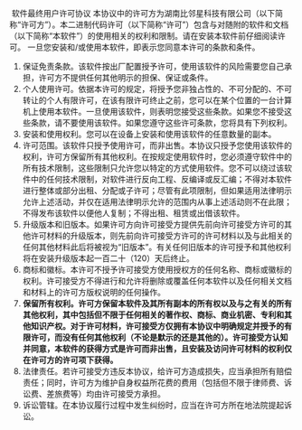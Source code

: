 ​                                                                                                                软件最终用户许可协议
本协议中的许可方为湖南比邻星科技有限公司（以下简称“许可方”）。本二进制代码许可（以下简称“许可”）包含与对随附的软件和文档（以下简称“本软件”）的使用相关的权利和限制。请在安装本软件前仔细阅读许可。 一旦您安装和/或使用本软件，即表示您同意本许可的条款和条件。

1. 保证免责条款。该软件按出厂配置授予许可，使用该软件的风险需要您自己承担，许可方不提供任何其他明示的担保、保证或条件。
2. 个人使用许可。依据本许可的规定，将授予您非独占性的、不可分配的、不可转让的个人有限许可，在该有限许可终止之前，您可以在某个位置的一台计算机上使用本软件。一旦使用该软件，则表明您接受这些条款。如果您不接受这些条款，请不要使用该软件。如果您遵守这些许可条款，您将具有下列权利。
3. 安装和使用权利。您可以在设备上安装和使用该软件的任意数量的副本。
4. 许可范围。该软件只授予使用许可，而非出售。本协议只授予您使用该软件的权利，许可方保留所有其他权利。在按规定使用软件时，您必须遵守软件中的所有技术限制，这些限制只允许您以特定的方式使用软件。您不可以绕过该软件中的任何技术限制，对软件进行反向工程、反编译或反汇编；不得对本软件进行整体或部分出租、分配或子许可；尽管有此项限制，但如果适用法律明示允许上述活动，并仅在适用法律明示允许的范围内从事上述活动则不在此限；不得发布该软件以便他人复制；不得出租、租赁或出借该软件。
5. 升级版本和旧版本。如果许可方向许可接受方提供先前向许可接受方许可的其他许可材料的升级版本，则先前向许可接受方许可的许可材料以及与此相关的任何其他材料此后将被视为“旧版本”。有关任何旧版本的许可授予和其他权利将在安装升级版本起一百二十（120）天后终止。
6. 商标和徽标。本许可不授予许可接受方使用授权方的任何名称、商标或徽标的权利。许可接受方不得进行和允许将删除或覆盖任何本软件以及任何相关文档和材料上的许可方版权说明的任何操作。
7. **保留所有权利。许可方保留本软件及其所有副本的所有权以及与之有关的所有其他权利，其中包括但不限于任何相关的著作权、商标、商业机密、专利和其他知识产权。对于许可材料，许可接受方仅拥有本协议中明确规定并授予的有限许可，而没有任何其他权利（不论是默示的还是其他的）。许可接受方认知并同意，本软件的获得方式是许可而非出售，且安装及访问许可材料的权利仅在许可方的许可项下获得。**
8. 法律责任。若许可接受方违反本协议，给许可方造成损失，应当承担所有赔偿责任；同时，许可方为维护自身权益所花费的费用（包括但不限于律师费、诉讼费、差旅费等）均由许可接受方承担。
9. 诉讼管辖。在本协议履行过程中发生纠纷时，应当在许可方所在地法院提起诉讼。

